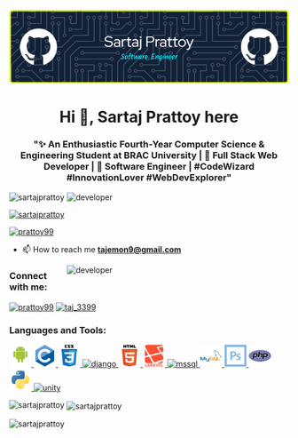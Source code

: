 ![Header](./github-header-image.png)
<h1 align="center">Hi 👋, Sartaj Prattoy here</h1>
<h3 align="center">"✨ An Enthusiastic Fourth-Year Computer Science & Engineering Student at BRAC University | 🚀 Full Stack Web Developer | 🌟 Software Engineer | #CodeWizard #InnovationLover #WebDevExplorer"</h3>
<img align="right" alt="developer" width="400" src="https://user-images.githubusercontent.com/55389276/140866485-8fb1c876-9a8f-4d6a-98dc-08c4981eaf70.gif" >
<p align="left"> <img src="https://komarev.com/ghpvc/?username=sartajprattoy&label=Profile%20views&color=0e75b6&style=flat" alt="sartajprattoy" /> </p>

<p align="left"> <a href="https://github.com/ryo-ma/github-profile-trophy"><img src="https://github-profile-trophy.vercel.app/?username=sartajprattoy" alt="sartajprattoy" /></a> </p>

<p align="left"> <a href="https://twitter.com/prattoy99" target="blank"><img src="https://img.shields.io/twitter/follow/prattoy99?logo=twitter&style=for-the-badge" alt="prattoy99" /></a> </p>

- 📫 How to reach me **tajemon9@gmail.com**
<img align="right" alt="developer" width="400" src="https://miro.medium.com/v2/resize:fit:1400/1*9S3JhMtLGiacpNpziWGN1A.gif" >
<h3 align="left">Connect with me:</h3>
<p align="left">
<a href="https://twitter.com/prattoy99" target="blank"><img align="center" src="https://raw.githubusercontent.com/rahuldkjain/github-profile-readme-generator/master/src/images/icons/Social/twitter.svg" alt="prattoy99" height="30" width="40" /></a>
<a href="https://instagram.com/taj_3399" target="blank"><img align="center" src="https://raw.githubusercontent.com/rahuldkjain/github-profile-readme-generator/master/src/images/icons/Social/instagram.svg" alt="taj_3399" height="30" width="40" /></a>
</p>

<h3 align="left">Languages and Tools:</h3>
<p align="left"> <a href="https://developer.android.com" target="_blank" rel="noreferrer"> <img src="https://raw.githubusercontent.com/devicons/devicon/master/icons/android/android-original-wordmark.svg" alt="android" width="40" height="40"/> </a> <a href="https://www.cprogramming.com/" target="_blank" rel="noreferrer"> <img src="https://raw.githubusercontent.com/devicons/devicon/master/icons/c/c-original.svg" alt="c" width="40" height="40"/> </a> <a href="https://www.w3schools.com/css/" target="_blank" rel="noreferrer"> <img src="https://raw.githubusercontent.com/devicons/devicon/master/icons/css3/css3-original-wordmark.svg" alt="css3" width="40" height="40"/> </a> <a href="https://www.djangoproject.com/" target="_blank" rel="noreferrer"> <img src="https://cdn.worldvectorlogo.com/logos/django.svg" alt="django" width="40" height="40"/> </a> <a href="https://www.w3.org/html/" target="_blank" rel="noreferrer"> <img src="https://raw.githubusercontent.com/devicons/devicon/master/icons/html5/html5-original-wordmark.svg" alt="html5" width="40" height="40"/> </a> <a href="https://laravel.com/" target="_blank" rel="noreferrer"> <img src="https://raw.githubusercontent.com/devicons/devicon/master/icons/laravel/laravel-plain-wordmark.svg" alt="laravel" width="40" height="40"/> </a> <a href="https://www.microsoft.com/en-us/sql-server" target="_blank" rel="noreferrer"> <img src="https://www.svgrepo.com/show/303229/microsoft-sql-server-logo.svg" alt="mssql" width="40" height="40"/> </a> <a href="https://www.mysql.com/" target="_blank" rel="noreferrer"> <img src="https://raw.githubusercontent.com/devicons/devicon/master/icons/mysql/mysql-original-wordmark.svg" alt="mysql" width="40" height="40"/> </a> <a href="https://www.photoshop.com/en" target="_blank" rel="noreferrer"> <img src="https://raw.githubusercontent.com/devicons/devicon/master/icons/photoshop/photoshop-line.svg" alt="photoshop" width="40" height="40"/> </a> <a href="https://www.php.net" target="_blank" rel="noreferrer"> <img src="https://raw.githubusercontent.com/devicons/devicon/master/icons/php/php-original.svg" alt="php" width="40" height="40"/> </a> <a href="https://www.python.org" target="_blank" rel="noreferrer"> <img src="https://raw.githubusercontent.com/devicons/devicon/master/icons/python/python-original.svg" alt="python" width="40" height="40"/> </a> <a href="https://unity.com/" target="_blank" rel="noreferrer"> <img src="https://www.vectorlogo.zone/logos/unity3d/unity3d-icon.svg" alt="unity" width="40" height="40"/> </a> </p>

<p><img align="left" src="https://github-readme-stats.vercel.app/api/top-langs?username=sartajprattoy&show_icons=true&locale=en&layout=compact" alt="sartajprattoy" /></p>

<p>&nbsp;<img align="center" src="https://github-readme-stats.vercel.app/api?username=sartajprattoy&show_icons=true&locale=en" alt="sartajprattoy" /></p>

<p><img align="center" src="https://github-readme-streak-stats.herokuapp.com/?user=sartajprattoy&" alt="sartajprattoy" /></p>
